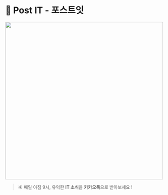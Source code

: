 # 💌 Post IT - 포스트잇

<img src="https://user-images.githubusercontent.com/67637706/182632207-f4c0f094-9702-48bc-a56d-5d6a1a54a525.png" width="500px">

> ☀️ 매일 아침 9시, 유익한 **IT 소식**을 **카카오톡**으로 받아보세요 !